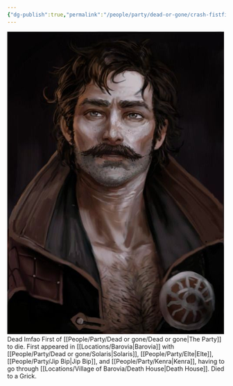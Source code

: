 ```yaml
---
{"dg-publish":true,"permalink":"/people/party/dead-or-gone/crash-fistfight/"}
---
```


![CrashFistfight.jpg|500](/img/user/Images/CrashFistfight.jpg)
Dead lmfao
First of [[People/Party/Dead or gone/Dead or gone\|The Party]] to die.
First appeared in [[Locations/Barovia\|Barovia]] with [[People/Party/Dead or gone/Solaris\|Solaris]], [[People/Party/Elte\|Elte]], [[People/Party/Jip Bip\|Jip Bip]], and [[People/Party/Kenra\|Kenra]], having to go through [[Locations/Village of Barovia/Death House\|Death House]].
Died to a Grick.